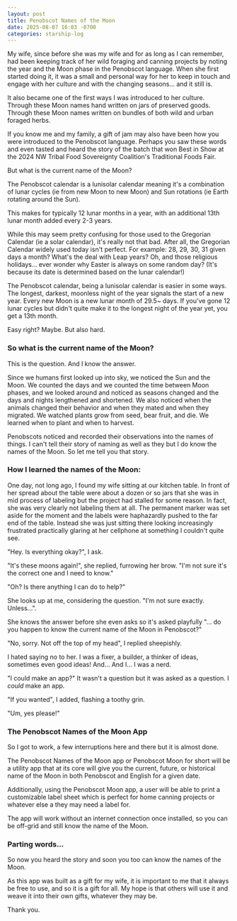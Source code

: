 ```yaml
---
layout: post
title: Penobscot Names of the Moon
date: 2025-08-07 16:03 -0700
categories: starship-log
---
```

My wife, since before she was my wife and for as long as I can remember, had been keeping track of her wild foraging and canning projects by noting the year and the Moon phase in the Penobscot language. When she first started doing it, it was a small and personal way for her to keep in touch and engage with her culture and with the changing seasons... and it still is. 

It also became one of the first ways I was introduced to her culture. Through these Moon names hand written on jars of preserved goods. Through these Moon names written on bundles of both wild and urban foraged herbs.

If you know me and my family, a gift of jam may also have been how you were introduced to the Penobscot language. Perhaps you saw these words and even tasted and heard the story of the batch that won Best in Show at the 2024 NW Tribal Food Sovereignty Coalition's Traditional Foods Fair. 

But what is the current name of the Moon?

The Penobscot calendar is a lunisolar calendar meaning it's a combination of lunar cycles (ie from new Moon to new Moon) and Sun rotations (ie Earth rotating around the Sun).

This makes for typically 12 lunar months in a year, with an additional 13th lunar month added every 2-3 years. 

While this may seem pretty confusing for those used to the Gregorian Calendar (ie a solar calendar), it's really not that bad. After all, the Gregorian Calendar widely used today isn't perfect. For example:  28, 29, 30, 31 given days a month? What's the deal with Leap years? Oh, and those religious holidays... ever wonder why Easter is always on some random day? (It's because its date is determined based on the lunar calendar!)

The Penobscot calendar, being a lunisolar calendar is easier in some ways. The longest, darkest, moonless night of the year signals the start of a new year. Every new Moon is a new lunar month of 29.5~ days. If you've gone 12 lunar cycles but didn't quite make it to the longest night of the year yet, you get a 13th month. 

Easy right? Maybe. But also hard.

### So what is the current name of the Moon?

This is the question. And I know the answer.

Since we humans first looked up into sky, we noticed the Sun and the Moon. We counted the days and we counted the time between Moon phases, and we looked around and noticed as seasons changed and the days and nights lengthened and shortened. We also noticed when the animals changed their behavior and when they mated and when they migrated. We watched plants grow from seed, bear fruit, and die. We learned when to plant and when to harvest.

Penobscots noticed and recorded their observations into the names of things. I can't tell their story of naming as well as they but I do know the names of the Moon. So let me tell you that story.

### How I learned the names of the Moon:

One day, not long ago, I found my wife sitting at our kitchen table. In front of her spread about the table were about a dozen or so jars that she was in mid process of labeling but the project had stalled for some reason. In fact, she was very clearly not labeling them at all. The permanent marker was set aside for the moment and the labels were haphazardly pushed to the far end of the table. Instead she was just sitting there looking increasingly frustrated practically glaring at her cellphone at something I couldn't quite see.

"Hey. Is everything okay?", I ask.

"It's these moons again!", she replied, furrowing her brow. "I'm not sure it's the correct one and I need to know."

"Oh? Is there anything I can do to help?" 

She looks up at me, considering the question. "I'm not sure exactly. Unless...". 

She knows the answer before she even asks so it's asked playfully "... do you happen to know the current name of the Moon in Penobscot?" 

"No, sorry. Not off the top of my head", I replied sheepishly. 

I hated saying no to her. I was a fixer, a builder, a thinker of ideas, sometimes even good ideas! And... And I... I was a nerd.

"I could make an app?" It wasn't a question but it was asked as a question. I *could* make an app. 

"If you wanted", I added, flashing a toothy grin.

"Um, yes please!"

### The Penobscot Names of the Moon App

So I got to work, a few interruptions here and there but it is almost done. 

The Penobscot Names of the Moon app or Penobscot Moon for short will be a utility app that at its core will give you the current, future, or historical name of the Moon in both Penobscot and English for a given date.

Additionally, using the Penobscot Moon app, a user will be able to print a customizable label sheet which is perfect for home canning projects or whatever else a they may need a label for.

The app will work without an internet connection once installed, so you can be off-grid and still know the name of the Moon. 

### Parting words...

So now you heard the story and soon you too can know the names of the Moon.

As this app was built as a gift for my wife, it is important to me that it always be free to use, and so it is a gift for all. My hope is that others will use it and weave it into their own gifts, whatever they may be. 

Thank you.













